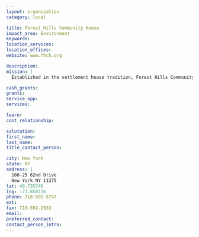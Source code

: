 ```yaml
---
layout: organization
category: local

title: Forest Hills Community House
impact_area: Environment
keywords: 
location_services: 
location_offices: 
website: www.fhch.org

description: 
mission: |
  Established in the settlement house tradition, Forest Hills Community House embodies the core belief that all persons can and want to grow and that all can contribute. Through broad-based, innovative leadership, it offers programs and services which help all people improve their lives and work together to strengthen their communities.

cash_grants: 
grants: 
service_opp: 
services: 

learn: 
cont_relationship: 

salutation: 
first_name: 
last_name: 
title_contact_person: 

city: New York
state: NY
address: |
  108-25 62nd Drive  
  New York NY 11375
lat: 40.735746
lng: -73.850736
phone: 718-592-5757
ext: 
fax: 718-592-2933
email: 
preferred_contact: 
contact_person_intro: 
---
```

